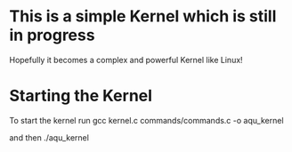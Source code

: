 # This is a simple Kernel which is still in progress

Hopefully it becomes a complex and powerful Kernel like Linux!


# Starting the Kernel

To start the kernel run gcc kernel.c commands/commands.c -o aqu_kernel

and then ./aqu_kernel

